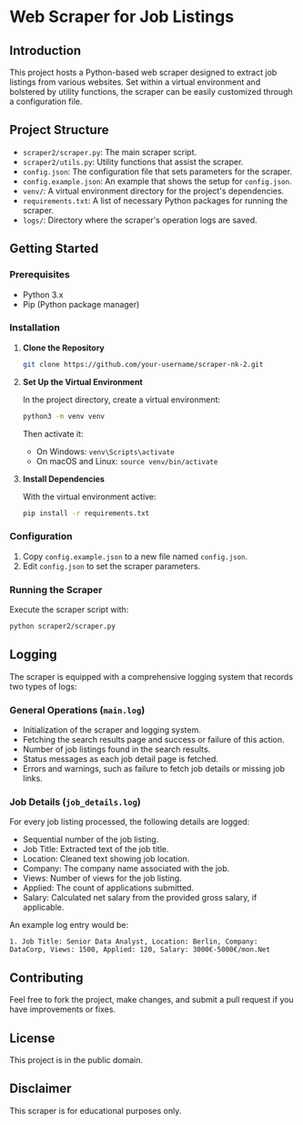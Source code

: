# Web Scraper for Job Listings

## Introduction

This project hosts a Python-based web scraper designed to extract job listings from various websites. Set within a virtual environment and bolstered by utility functions, the scraper can be easily customized through a configuration file.

## Project Structure

- `scraper2/scraper.py`: The main scraper script.
- `scraper2/utils.py`: Utility functions that assist the scraper.
- `config.json`: The configuration file that sets parameters for the scraper.
- `config.example.json`: An example that shows the setup for `config.json`.
- `venv/`: A virtual environment directory for the project's dependencies.
- `requirements.txt`: A list of necessary Python packages for running the scraper.
- `logs/`: Directory where the scraper's operation logs are saved.

## Getting Started

### Prerequisites

- Python 3.x
- Pip (Python package manager)

### Installation

1. **Clone the Repository**

   ```bash
   git clone https://github.com/your-username/scraper-nk-2.git
   ```

2. **Set Up the Virtual Environment**

   In the project directory, create a virtual environment:

   ```bash
   python3 -m venv venv
   ```

   Then activate it:

   - On Windows: `venv\Scripts\activate`
   - On macOS and Linux: `source venv/bin/activate`

3. **Install Dependencies**

   With the virtual environment active:

   ```bash
   pip install -r requirements.txt
   ```

### Configuration

1. Copy `config.example.json` to a new file named `config.json`.
2. Edit `config.json` to set the scraper parameters.

### Running the Scraper

Execute the scraper script with:

```bash
python scraper2/scraper.py
```

## Logging

The scraper is equipped with a comprehensive logging system that records two types of logs:

### General Operations (`main.log`)

- Initialization of the scraper and logging system.
- Fetching the search results page and success or failure of this action.
- Number of job listings found in the search results.
- Status messages as each job detail page is fetched.
- Errors and warnings, such as failure to fetch job details or missing job links.

### Job Details (`job_details.log`)

For every job listing processed, the following details are logged:

- Sequential number of the job listing.
- Job Title: Extracted text of the job title.
- Location: Cleaned text showing job location.
- Company: The company name associated with the job.
- Views: Number of views for the job listing.
- Applied: The count of applications submitted.
- Salary: Calculated net salary from the provided gross salary, if applicable.

An example log entry would be:

```text
1. Job Title: Senior Data Analyst, Location: Berlin, Company: DataCorp, Views: 1500, Applied: 120, Salary: 3000€-5000€/mon.Net
```

## Contributing

Feel free to fork the project, make changes, and submit a pull request if you have improvements or fixes.

## License

This project is in the public domain.

## Disclaimer

This scraper is for educational purposes only. 